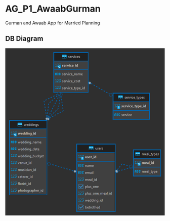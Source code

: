 # AG_P1_AwaabGurman
Gurman and Awaab App for Married Planning

## DB Diagram
![DB Diagram](./p1-MVP-ERD.png)
